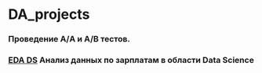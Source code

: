 # DA_projects

### Проведение А/A и А/B тестов.

### [EDA DS](https://github.com/Igorm525/DA_projects/blob/main/salaries_in_DS.ipynb) Анализ данных по зарплатам в области Data Science
